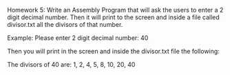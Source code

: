 Homework 5:
Write an Assembly Program that will ask the users to enter a 2 digit decimal number. Then it will print to the screen and inside a file called divisor.txt all the divisors of that number.

Example:
Please enter 2 digit decimal number: 40

Then you will print in the screen and inside the divisor.txt file the following:

The divisors of 40 are: 1, 2, 4, 5, 8, 10, 20, 40
